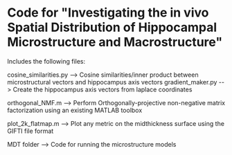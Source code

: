 # Code for "Investigating the in vivo Spatial Distribution of Hippocampal Microstructure and Macrostructure"

Includes the following files:

cosine_similarities.py --> Cosine similarities/inner product between microstructural vectors and hippocampus axis vectors
gradient_maker.py --> Create the hippocampus axis vectors from laplace coordinates

orthogonal_NMF.m --> Perform Orthogonally-projective non-negative matrix factorization using an existing MATLAB toolbox

plot_2k_flatmap.m --> Plot any metric on the midthickness surface using the GIFTI file format

MDT folder --> Code for running the microstructure models

